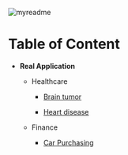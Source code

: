 ![myreadme](https://user-images.githubusercontent.com/70707092/95544092-d0b72880-09bf-11eb-90f7-bdca493307f7.png)

# Table of Content

- **Real Application**

    - Healthcare

         - [Brain tumor](https://github.com/mareksturek/real-application/blob/main/healthcare_brain_tumor.ipynb)

         - [Heart disease](https://github.com/mareksturek/real-application/blob/main/healthcare_heart_disease.ipynb)
         
   
    - Finance

         - [Car Purchasing](https://github.com/mareksturek/real-application/blob/main/finance_car_purchasing.ipynb)

        
         
         
    
